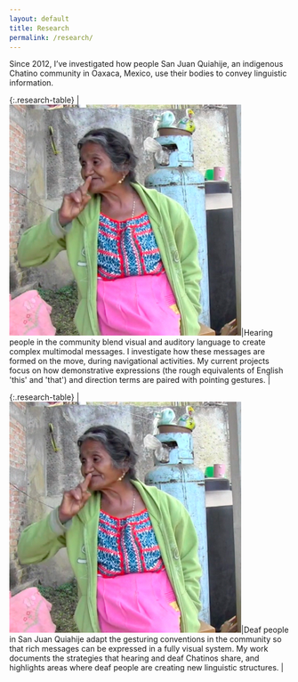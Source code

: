 ```yaml
---
layout: default
title: Research
permalink: /research/
---
```


Since 2012, I’ve investigated how people San Juan Quiahije, an indigenous Chatino community in Oaxaca, Mexico, use their bodies to convey linguistic information.  


{:.research-table}
|<img class="side-picture-square" src="/Images/CHAT_NEG1.jpg">|Hearing people in the community blend visual and auditory language to create complex multimodal messages.  I investigate how these messages are formed on the move, during navigational activities. My current projects focus on how demonstrative expressions (the rough equivalents of English 'this' and 'that') and direction terms are paired with pointing gestures. |



{:.research-table}
|<img class="side-picture-square" src="/Images/CHAT_NEG1.jpg">|Deaf people in San Juan Quiahije adapt the gesturing conventions in the community so that rich messages can be expressed in a fully visual system. My work documents the strategies that hearing and deaf Chatinos share, and highlights areas where deaf people are creating new linguistic structures. |  

&nbsp;
